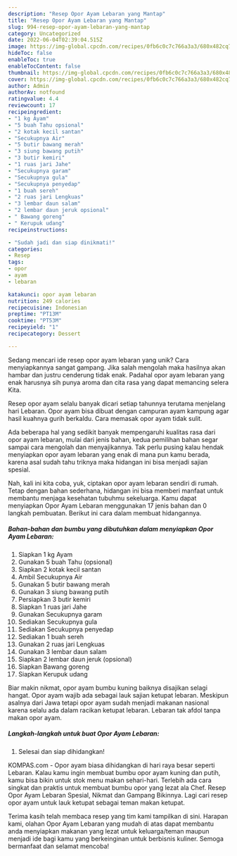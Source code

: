 ```yaml
---
description: "Resep Opor Ayam Lebaran yang Mantap"
title: "Resep Opor Ayam Lebaran yang Mantap"
slug: 994-resep-opor-ayam-lebaran-yang-mantap
category: Uncategorized
date: 2022-06-04T02:39:04.515Z
image: https://img-global.cpcdn.com/recipes/0fb6c0c7c766a3a3/680x482cq70/opor-ayam-lebaran-foto-resep-utama.jpg
hideToc: false
enableToc: true
enableTocContent: false
thumbnail: https://img-global.cpcdn.com/recipes/0fb6c0c7c766a3a3/680x482cq70/opor-ayam-lebaran-foto-resep-utama.jpg
cover: https://img-global.cpcdn.com/recipes/0fb6c0c7c766a3a3/680x482cq70/opor-ayam-lebaran-foto-resep-utama.jpg
author: Admin
authorAv: notfound
ratingvalue: 4.4
reviewcount: 17
recipeingredient:
- "1 kg Ayam"
- "5 buah Tahu opsional"
- "2 kotak kecil santan"
- "Secukupnya Air"
- "5 butir bawang merah"
- "3 siung bawang putih"
- "3 butir kemiri"
- "1 ruas jari Jahe"
- "Secukupnya garam"
- "Secukupnya gula"
- "Secukupnya penyedap"
- "1 buah sereh"
- "2 ruas jari Lengkuas"
- "3 lembar daun salam"
- "2 lembar daun jeruk opsional"
- " Bawang goreng"
- " Kerupuk udang"
recipeinstructions:

- "Sudah jadi dan siap dinikmati!"
categories:
- Resep
tags:
- opor
- ayam
- lebaran

katakunci: opor ayam lebaran 
nutrition: 249 calories
recipecuisine: Indonesian
preptime: "PT13M"
cooktime: "PT53M"
recipeyield: "1"
recipecategory: Dessert

---
```





Sedang mencari ide resep opor ayam lebaran yang unik? Cara menyiapkannya sangat gampang. Jika salah mengolah maka hasilnya akan hambar dan justru cenderung tidak enak. Padahal opor ayam lebaran yang enak harusnya sih punya aroma dan cita rasa yang dapat memancing selera Kita.





Resep opor ayam selalu banyak dicari setiap tahunnya terutama menjelang hari Lebaran. Opor ayam bisa dibuat dengan campuran ayam kampung agar hasil kuahnya gurih berkaldu. Cara memasak opor ayam tidak sulit.

Ada beberapa hal yang sedikit banyak mempengaruhi kualitas rasa dari opor ayam lebaran, mulai dari jenis bahan, kedua pemilihan bahan segar sampai cara mengolah dan menyajikannya. Tak perlu pusing kalau hendak menyiapkan opor ayam lebaran yang enak di mana pun kamu berada, karena asal sudah tahu triknya maka hidangan ini bisa menjadi sajian spesial.






Nah, kali ini kita coba, yuk, ciptakan opor ayam lebaran sendiri di rumah. Tetap dengan bahan sederhana, hidangan ini bisa memberi manfaat untuk membantu menjaga kesehatan tubuhmu sekeluarga. Kamu dapat menyiapkan Opor Ayam Lebaran menggunakan 17 jenis bahan dan 0 langkah pembuatan. Berikut ini cara dalam membuat hidangannya.

<!--inarticleads1-->

##### Bahan-bahan dan bumbu yang dibutuhkan dalam menyiapkan Opor Ayam Lebaran:

1. Siapkan 1 kg Ayam
1. Gunakan 5 buah Tahu (opsional)
1. Siapkan 2 kotak kecil santan
1. Ambil Secukupnya Air
1. Gunakan 5 butir bawang merah
1. Gunakan 3 siung bawang putih
1. Persiapkan 3 butir kemiri
1. Siapkan 1 ruas jari Jahe
1. Gunakan Secukupnya garam
1. Sediakan Secukupnya gula
1. Sediakan Secukupnya penyedap
1. Sediakan 1 buah sereh
1. Gunakan 2 ruas jari Lengkuas
1. Gunakan 3 lembar daun salam
1. Siapkan 2 lembar daun jeruk (opsional)
1. Siapkan  Bawang goreng
1. Siapkan  Kerupuk udang


Biar makin nikmat, opor ayam bumbu kuning baiknya disajikan selagi hangat. Opor ayam wajib ada sebagai lauk sajian ketupat lebaran. Meskipun asalnya dari Jawa tetapi opor ayam sudah menjadi makanan nasional karena selalu ada dalam racikan ketupat lebaran. Lebaran tak afdol tanpa makan opor ayam. 

<!--inarticleads2-->

##### Langkah-langkah untuk buat Opor Ayam Lebaran:


1. Selesai dan siap dihidangkan!

KOMPAS.com - Opor ayam biasa dihidangkan di hari raya besar seperti Lebaran. Kalau kamu ingin membuat bumbu opor ayam kuning dan putih, kamu bisa bikin untuk stok menu makan sehari-hari. Terlebih ada cara singkat dan praktis untuk membuat bumbu opor yang lezat ala Chef. Resep Opor Ayam Lebaran Spesial, Nikmat dan Gampang Bikinnya. Lagi cari resep opor ayam untuk lauk ketupat sebagai teman makan ketupat. 

Terima kasih telah membaca resep yang tim kami tampilkan di sini. Harapan kami, olahan Opor Ayam Lebaran yang mudah di atas dapat membantu anda menyiapkan makanan yang lezat untuk keluarga/teman maupun menjadi ide bagi kamu yang berkeinginan untuk berbisnis kuliner. Semoga bermanfaat dan selamat mencoba!
